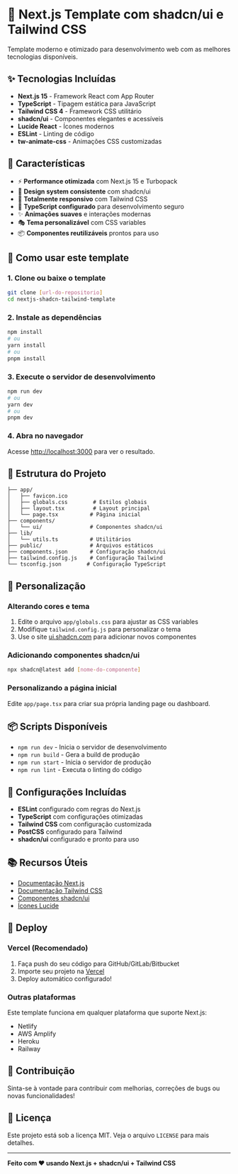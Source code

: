 # 🚀 Next.js Template com shadcn/ui e Tailwind CSS

Template moderno e otimizado para desenvolvimento web com as melhores tecnologias disponíveis.

## ✨ Tecnologias Incluídas

- **Next.js 15** - Framework React com App Router
- **TypeScript** - Tipagem estática para JavaScript
- **Tailwind CSS 4** - Framework CSS utilitário
- **shadcn/ui** - Componentes elegantes e acessíveis
- **Lucide React** - Ícones modernos
- **ESLint** - Linting de código
- **tw-animate-css** - Animações CSS customizadas

## 🎯 Características

- ⚡ **Performance otimizada** com Next.js 15 e Turbopack
- 🎨 **Design system consistente** com shadcn/ui
- 📱 **Totalmente responsivo** com Tailwind CSS
- 🔧 **TypeScript configurado** para desenvolvimento seguro
- ✨ **Animações suaves** e interações modernas
- 🎭 **Tema personalizável** com CSS variables
- 📦 **Componentes reutilizáveis** prontos para uso

## 🚀 Como usar este template

### 1. Clone ou baixe o template
```bash
git clone [url-do-repositorio]
cd nextjs-shadcn-tailwind-template
```

### 2. Instale as dependências
```bash
npm install
# ou
yarn install
# ou
pnpm install
```

### 3. Execute o servidor de desenvolvimento
```bash
npm run dev
# ou
yarn dev
# ou
pnpm dev
```

### 4. Abra no navegador
Acesse [http://localhost:3000](http://localhost:3000) para ver o resultado.

## 📁 Estrutura do Projeto

```
├── app/
│   ├── favicon.ico
│   ├── globals.css        # Estilos globais
│   ├── layout.tsx         # Layout principal
│   └── page.tsx          # Página inicial
├── components/
│   └── ui/               # Componentes shadcn/ui
├── lib/
│   └── utils.ts          # Utilitários
├── public/               # Arquivos estáticos
├── components.json       # Configuração shadcn/ui
├── tailwind.config.js    # Configuração Tailwind
└── tsconfig.json        # Configuração TypeScript
```

## 🎨 Personalização

### Alterando cores e tema
1. Edite o arquivo `app/globals.css` para ajustar as CSS variables
2. Modifique `tailwind.config.js` para personalizar o tema
3. Use o site [ui.shadcn.com](https://ui.shadcn.com) para adicionar novos componentes

### Adicionando componentes shadcn/ui
```bash
npx shadcn@latest add [nome-do-componente]
```

### Personalizando a página inicial
Edite `app/page.tsx` para criar sua própria landing page ou dashboard.

## 📦 Scripts Disponíveis

- `npm run dev` - Inicia o servidor de desenvolvimento
- `npm run build` - Gera a build de produção
- `npm run start` - Inicia o servidor de produção
- `npm run lint` - Executa o linting do código

## 🔧 Configurações Incluídas

- **ESLint** configurado com regras do Next.js
- **TypeScript** com configurações otimizadas
- **Tailwind CSS** com configuração customizada
- **PostCSS** configurado para Tailwind
- **shadcn/ui** configurado e pronto para uso

## 📚 Recursos Úteis

- [Documentação Next.js](https://nextjs.org/docs)
- [Documentação Tailwind CSS](https://tailwindcss.com/docs)
- [Componentes shadcn/ui](https://ui.shadcn.com)
- [Ícones Lucide](https://lucide.dev)

## 🚀 Deploy

### Vercel (Recomendado)
1. Faça push do seu código para GitHub/GitLab/Bitbucket
2. Importe seu projeto na [Vercel](https://vercel.com)
3. Deploy automático configurado!

### Outras plataformas
Este template funciona em qualquer plataforma que suporte Next.js:
- Netlify
- AWS Amplify
- Heroku
- Railway

## 🤝 Contribuição

Sinta-se à vontade para contribuir com melhorias, correções de bugs ou novas funcionalidades!

## 📄 Licença

Este projeto está sob a licença MIT. Veja o arquivo `LICENSE` para mais detalhes.

---

**Feito com ❤️ usando Next.js + shadcn/ui + Tailwind CSS**
